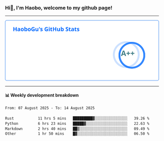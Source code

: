 <!--<h2 align="center"> Hi👋, I'm Haobo, welcome to my github page! </h2>-->
### Hi👋, I'm Haobo, welcome to my github page!
-------

<img href="https://github.com/HaoboGu" src="assets/stats.svg" alt="github stats" /> 

-------

#### 📊 **Weekly development breakdown**
<!--START_SECTION:waka-->

```txt
From: 07 August 2025 - To: 14 August 2025

Rust           11 hrs 5 mins   █████████▓░░░░░░░░░░░░░░░   39.26 %
Python         6 hrs 23 mins   █████▓░░░░░░░░░░░░░░░░░░░   22.63 %
Markdown       2 hrs 40 mins   ██▒░░░░░░░░░░░░░░░░░░░░░░   09.49 %
Other          1 hr 50 mins    █▓░░░░░░░░░░░░░░░░░░░░░░░   06.50 %
```

<!--END_SECTION:waka-->
<!--
backup url: https://github-readme-status-dusky-ten.vercel.app/api?username=HaoboGu&count_private=true&show_icons=true&theme=transparent&border_color=2f80ed
-->
<!--
**HaoboGu/HaoboGu** is a ✨ _special_ ✨ repository because its `README.md` (this file) appears on your GitHub profile.

Here are some ideas to get you started:

- 🔭 I’m currently working on AI-assisted programming tools
- 🌱 I’m currently learning ...
- 👯 I’m looking to collaborate on ...
- 🤔 I’m looking for help with ...
- 💬 Ask me about ...
- 📫 How to reach me: ...
- 😄 Pronouns: ...
- ⚡ Fun fact: ...
-->
